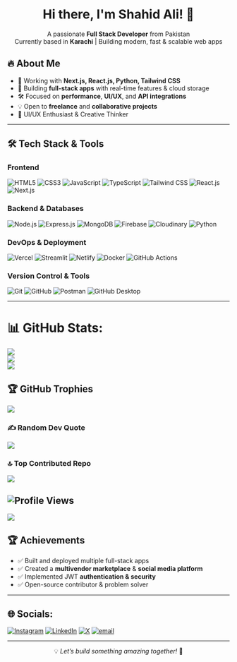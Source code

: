 <h1 align="center">Hi there, I'm Shahid Ali! 👋</h1>

<p align="center">
  A passionate <b>Full Stack Developer</b> from Pakistan <br />
  Currently based in <b>Karachi</b> | Building modern, fast & scalable web apps
</p>

## 🔥 About Me

- 🚀 Working with **Next.js, React.js, Python, Tailwind CSS**
- 🎯 Building **full-stack apps** with real-time features & cloud storage
- 🛠️ Focused on **performance**, **UI/UX**, and **API integrations**
- 💡 Open to **freelance** and **collaborative projects**
- 🎨 UI/UX Enthusiast & Creative Thinker

---

## 🛠 Tech Stack & Tools

### **Frontend**
![HTML5](https://img.shields.io/badge/HTML5-E34F26?style=flat&logo=html5&logoColor=white)
![CSS3](https://img.shields.io/badge/CSS3-1572B6?style=flat&logo=css3)
![JavaScript](https://img.shields.io/badge/JavaScript-F7DF1E?style=flat&logo=javascript&logoColor=black)
![TypeScript](https://img.shields.io/badge/TypeScript-3178C6?style=flat&logo=typescript)
![Tailwind CSS](https://img.shields.io/badge/TailwindCSS-38B2AC?style=flat&logo=tailwind-css)
![React.js](https://img.shields.io/badge/React.js-61DAFB?style=flat&logo=react)
![Next.js](https://img.shields.io/badge/Next.js-000000?style=flat&logo=nextdotjs)


### **Backend & Databases**
![Node.js](https://img.shields.io/badge/Node.js-339933?style=flat&logo=node.js)
![Express.js](https://img.shields.io/badge/Express.js-000000?style=flat&logo=express)
![MongoDB](https://img.shields.io/badge/MongoDB-47A248?style=flat&logo=mongodb)
![Firebase](https://img.shields.io/badge/Firebase-FFCA28?style=flat&logo=firebase)
![Cloudinary](https://img.shields.io/badge/Cloudinary-4285F4?style=flat&logo=cloudinary)
![Python](https://img.shields.io/badge/Python-3776AB?style=flat&logo=python)

### **DevOps & Deployment**
![Vercel](https://img.shields.io/badge/Vercel-000000?style=flat&logo=vercel)
![Streamlit](https://img.shields.io/badge/Streamlit-FF4B4B?style=flat&logo=streamlit)
![Netlify](https://img.shields.io/badge/Netlify-00C7B7?style=flat&logo=netlify)
![Docker](https://img.shields.io/badge/Docker-2496ED?style=flat&logo=docker)
![GitHub Actions](https://img.shields.io/badge/GitHub_Actions-2088FF?style=flat&logo=github-actions)

### **Version Control & Tools**
![Git](https://img.shields.io/badge/Git-F05032?style=flat&logo=git)
![GitHub](https://img.shields.io/badge/GitHub-181717?style=flat&logo=github)
![Postman](https://img.shields.io/badge/Postman-FF6C37?style=flat&logo=postman)
![GitHub Desktop](https://img.shields.io/badge/GitHub_Desktop-24292F?style=flat&logo=github&logoColor=blue)

---


# 📊 GitHub Stats:
![](https://github-readme-stats.vercel.app/api?username=shahidali54&theme=dark&hide_border=false&include_all_commits=false&count_private=false)<br/>
![](https://nirzak-streak-stats.vercel.app/?user=shahidali54&theme=dark&hide_border=false)<br/>
![](https://github-readme-stats.vercel.app/api/top-langs/?username=shahidali54&theme=dark&hide_border=false&include_all_commits=false&count_private=false&layout=compact)

## 🏆 GitHub Trophies
![](https://github-profile-trophy.vercel.app/?username=shahidali54&theme=radical&no-frame=false&no-bg=true&margin-w=4)

### ✍️ Random Dev Quote
![](https://quotes-github-readme.vercel.app/api?type=horizontal&theme=radical)

### 🔝 Top Contributed Repo
![](https://github-contributor-stats.vercel.app/api?username=shahidali54&limit=5&theme=dark&combine_all_yearly_contributions=true)

![Profile Views](https://komarev.com/ghpvc/?username=shahidali54&color=blue)
---

[![](https://visitcount.itsvg.in/api?id=shahidali54&icon=0&color=0)](https://visitcount.itsvg.in)

## 🏆 Achievements

- ✅ Built and deployed multiple full-stack apps
- ✅ Created a **multivendor marketplace** & **social media platform**
- ✅ Implemented JWT **authentication & security**
- ✅ Open-source contributor & problem solver

---

## 🌐 Socials:
[![Instagram](https://img.shields.io/badge/Instagram-%23E4405F.svg?logo=Instagram&logoColor=white)](https://instagram.com/0xshahidali) [![LinkedIn](https://img.shields.io/badge/LinkedIn-%230077B5.svg?logo=linkedin&logoColor=white)](https://linkedin.com/in/www.linkedin.com/in/shahid-ali-64676a2ba) [![X](https://img.shields.io/badge/X-black.svg?logo=X&logoColor=white)](https://x.com/shahid_ali_0) [![email](https://img.shields.io/badge/Email-D14836?logo=gmail&logoColor=white)](mailto:shahidbalich.sm@gmail.com) 

---

<p align="center">
💡 <i>Let’s build something amazing together!</i> 🚀
</p>
